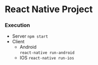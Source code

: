 # React Native Project

### Execution

- Server
```npm start```
- Client
	- Android	
	```react-native run-android```
	- IOS
	```react-native run-ios```

